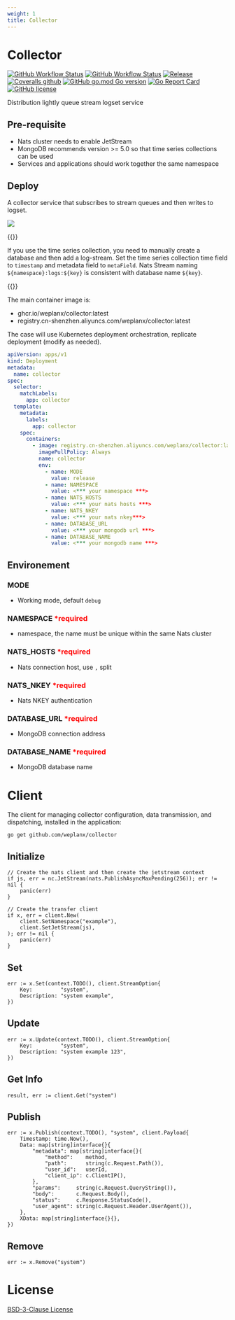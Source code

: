 ```yaml
---
weight: 1
title: Collector
---
```


# Collector

[![GitHub Workflow Status](https://img.shields.io/github/actions/workflow/status/weplanx/collector/release.yml?label=release&style=flat-square)](https://github.com/weplanx/collector/actions/workflows/release.yml)
[![GitHub Workflow Status](https://img.shields.io/github/actions/workflow/status/weplanx/collector/testing.yml?label=testing&style=flat-square)](https://github.com/weplanx/collector/actions/workflows/testing.yml)
[![Release](https://img.shields.io/github/v/release/weplanx/collector.svg?style=flat-square&include_prereleases)](https://github.com/weplanx/collector/releases)
[![Coveralls github](https://img.shields.io/coveralls/github/weplanx/collector.svg?style=flat-square)](https://coveralls.io/github/weplanx/collector)
[![GitHub go.mod Go version](https://img.shields.io/github/go-mod/go-version/weplanx/collector?style=flat-square)](https://github.com/weplanx/collector)
[![Go Report Card](https://goreportcard.com/badge/github.com/weplanx/collector?style=flat-square)](https://goreportcard.com/report/github.com/weplanx/collector)
[![GitHub license](https://img.shields.io/github/license/weplanx/collector?style=flat-square)](https://raw.githubusercontent.com/weplanx/collector/main/LICENSE)

Distribution lightly queue stream logset service

## Pre-requisite

- Nats cluster needs to enable JetStream
- MongoDB recommends version >= 5.0 so that time series collections can be used
- Services and applications should work together the same namespace

## Deploy

A collector service that subscribes to stream queues and then writes to logset.

![](/images/extend/collector.png)

{{<hint info>}}

If you use the time series collection, you need to manually create a database and then add a log-stream. 
Set the time series collection time field to `timestamp` and metadata field to `metaField`.
Nats Stream naming `${namespace}:logs:${key}` is consistent with database name `${key}`.

{{</hint>}}

The main container image is:

- ghcr.io/weplanx/collector:latest
- registry.cn-shenzhen.aliyuncs.com/weplanx/collector:latest

The case will use Kubernetes deployment orchestration, replicate deployment (modify as needed).

```yaml
apiVersion: apps/v1
kind: Deployment
metadata:
  name: collector
spec:
  selector:
    matchLabels:
      app: collector
  template:
    metadata:
      labels:
        app: collector
    spec:
      containers:
        - image: registry.cn-shenzhen.aliyuncs.com/weplanx/collector:latest
          imagePullPolicy: Always
          name: collector
          env:
            - name: MODE
              value: release
            - name: NAMESPACE
              value: <*** your namespace ***>
            - name: NATS_HOSTS
              value: <*** your nats hosts ***>
            - name: NATS_NKEY
              value: <*** your nats nkey***>
            - name: DATABASE_URL
              value: <*** your mongodb url ***>
            - name: DATABASE_NAME
              value: <*** your mongodb name ***>
```

## Environement

### MODE

- Working mode, default `debug`

### NAMESPACE <font color="red">*required</font>

- namespace, the name must be unique within the same Nats cluster

### NATS_HOSTS <font color="red">*required</font>

- Nats connection host, use `,` split

### NATS_NKEY <font color="red">*required</font>

- Nats NKEY authentication

### DATABASE_URL <font color="red">*required</font>

- MongoDB connection address

### DATABASE_NAME <font color="red">*required</font>

- MongoDB database name

# Client

The client for managing collector configuration, data transmission, and dispatching, installed in the application:

```shell
go get github.com/weplanx/collector
```

## Initialize

```golang
// Create the nats client and then create the jetstream context
if js, err = nc.JetStream(nats.PublishAsyncMaxPending(256)); err != nil {
    panic(err)
}

// Create the transfer client
if x, err = client.New(
    client.SetNamespace("example"),
    client.SetJetStream(js),
); err != nil {
    panic(err)
}
```

## Set

```golang
err := x.Set(context.TODO(), client.StreamOption{
    Key:         "system",
    Description: "system example",
})
```

## Update

```golang
err := x.Update(context.TODO(), client.StreamOption{
    Key:         "system",
    Description: "system example 123",
})
```

## Get Info

```golang
result, err := client.Get("system")
```

## Publish

```golang
err := x.Publish(context.TODO(), "system", client.Payload{
    Timestamp: time.Now(),
    Data: map[string]interface{}{
        "metadata": map[string]interface{}{
            "method":    method,
            "path":      string(c.Request.Path()),
            "user_id":   userId,
            "client_ip": c.ClientIP(),
        },
        "params":     string(c.Request.QueryString()),
        "body":       c.Request.Body(),
        "status":     c.Response.StatusCode(),
        "user_agent": string(c.Request.Header.UserAgent()),
    },
    XData: map[string]interface{}{},
})
```

## Remove

```golang
err := x.Remove("system")
```

# License

[BSD-3-Clause License](https://github.com/weplanx/collector/blob/main/LICENSE)
